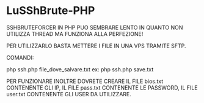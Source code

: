 # LuSShBrute-PHP
SSHBRUTEFORCER IN PHP PUO SEMBRARE LENTO IN QUANTO NON UTILIZZA THREAD MA FUNZIONA ALLA PERFEZIONE!

PER UTILIZZARLO BASTA METTERE I FILE IN UNA VPS TRAMITE SFTP.

COMANDI:

php ssh.php file_dove_salvare.txt 
ex: php ssh.php save.txt

PER FUNZIONARE INOLTRE DOVRETE CREARE IL FILE bios.txt CONTENENTE GLI IP, IL FILE pass.txt CONTENENTE LE PASSWORD, IL FILE user.txt CONTENENTE GLI USER DA UTILIZZARE.

